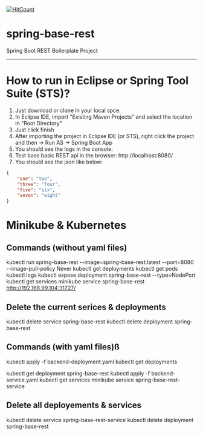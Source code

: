 [![HitCount](http://hits.dwyl.io/teamtact/https://github.com/teamtact/spring-base-rest.svg)](http://hits.dwyl.io/teamtact/https://github.com/teamtact/spring-base-rest)

# spring-base-rest
Spring Boot REST Boilerplate Project

---

# How to run in Eclipse or Spring Tool Suite (STS)?
1. Just download or clone in your local spce. 
2. In Eclipse IDE, import "Existing Maven Projects" and select the location in "Root Directory"
3. Just click finish
4. After importing the project in Eclipse IDE (or STS), right click the project and then -> Run AS -> Spring Boot App
5. You should see the logs in the console.
6. Test base basic REST api in the browser: 
       http://localhost:8080/
7. You should see the json like below:
```json
{
    "one": "two", 
    "three": "four", 
    "five": "six", 
    "seven": "eight"
}
```

# Minikube & Kubernetes

## Commands (without yaml files)
kubectl run spring-base-rest --image=spring-base-rest:latest --port=8080 --image-pull-policy Never
kubectl get deployments
kubectl get pods
kubectl logs 
kubectl expose deployment spring-base-rest --type=NodePort
kubectl get services
minikube service spring-base-rest
	http://192.168.99.104:31727/
	
## Delete the current serices & deployments
kubectl delete service spring-base-rest
kubectl delete deployment spring-base-rest

## Commands (with yaml files)ß
kubectl apply -f backend-deployment.yaml
kubectl get deployments

kubectl get deployment spring-base-rest
kubectl apply -f backend-service.yaml
kubectl get services
minikube service spring-base-rest-service

## Delete all deployements & services
kubectl delete service spring-base-rest-service
kubectl delete deployment spring-base-rest